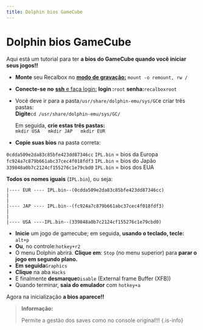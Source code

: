 ```yaml
---
title: Dolphin bios GameCube
---
```


# Dolphin bios GameCube

Aqui está um tutorial para ter **a bios do GameCube quando você iniciar seus jogos!!**

* **Monte** seu Recalbox no [**modo de gravação:**](https://recalbox.gitbook.io/tutorials/v/portugues/sistema/acesso/acesse-uma-particao-em-modo-gravacao) `mount -o remount, rw /`
* **Conecte-se no** [**ssh** e faça login:](https://recalbox.gitbook.io/tutorials/v/portugues/sistema/acesso/acesso-root-via-terminal)  **login :**`root` **senha:**`recalboxroot`
* Você deve ir para a pasta`/usr/share/dolphin-emu/sys/GC`e criar três pastas:   
  **Digite**`cd /usr/share/dolphin-emu/sys/GC/`

  Em seguida, **crie estas três pastas:**  
  `mkdir USA  
  mkdir JAP  
  mkdir EUR`

* **Copie suas bios** na pasta correta:

`0cdda509e2da83c85bfe423dd87346cc` `IPL.bin` = bios da Europa  
`fc924a7c879b661abc37cec4f018fdf3` `IPL.bin` = bios do Japão  
`339848a0b7c2124cf155276c1e79cbd0` `IPL.bin` = bios dos EUA

​**Todos os nomes iguais** \(`IPL.bin`\), ou seja:

```text
|---- EUR ---- IPL.bin--(0cdda509e2da83c85bfe423dd87346cc)
|
|
|---- JAP ---- IPL.bin--(fc924a7c879b661abc37cec4f018fdf3)
|
|
|---- USA ----IPL.bin--(339848a0b7c2124cf155276c1e79cbd0)
```

* **Inicie** um jogo de gamecube; em seguida, **usando o teclado, tecle:** `alt+p`
* **Ou**, no controle:`hotkey+r2`
* O menu Dolphin abrirá. **Clique em**: `Stop` \(no menu superior\) para **parar o jogo em segundo plano.**
* **Em seguida**`Graphics`
* **Clique** na aba `Hacks`
*  E finalmente **desmarque**`Disable` \(External frame Buffer \(XFB\)\)
* Quando terminar, **saia do emulador** com `hotkey+a`

Agora na inicialização **a bios aparece!!**


>**Informação:**
>
>Permite a gestão dos saves como no console original!!!
{.is-info}

